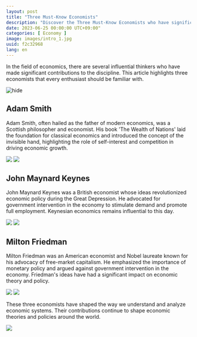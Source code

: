 ```yaml
---
layout: post
title: "Three Must-Know Economists"
description: "Discover the Three Must-Know Economists who have significantly influenced the field of economics. Learn about Adam Smith, the father of modern economics, and his groundbreaking concept of the invisible hand. Explore the economic policies revolutionized by British economist John Maynard Keynes during the Great Depression. Uncover the ideas of American economist Milton Friedman, emphasizing free-market capitalism and limited government intervention. These influential thinkers continue to shape economic theories and policies globally. #BestEconomist #AdamSmith #Keynes #MiltonFriedman #EconomicThinkers #EconomicPolicies #InvisibleHand #EconomicTheory"
date: 2023-06-25 00:00:00 UTC+09:00"
categories: [ Economy ]
image: images/intro_1.jpg
uuid: f2c32968
lang: en
---
```


In the field of economics, there are several influential thinkers who have made significant contributions to the discipline. This article highlights three economists that every enthusiast should be familiar with.

![hide](images/intro_1.jpg)


## Adam Smith
Adam Smith, often hailed as the father of modern economics, was a Scottish philosopher and economist. His book 'The Wealth of Nations' laid the foundation for classical economics and introduced the concept of the invisible hand, highlighting the role of self-interest and competition in driving economic growth.

![](images/main1_2.jpg)
![](images/main1_4.jpg)


## John Maynard Keynes
John Maynard Keynes was a British economist whose ideas revolutionized economic policy during the Great Depression. He advocated for government intervention in the economy to stimulate demand and promote full employment. Keynesian economics remains influential to this day.

![](images/main2_2.jpg)
![](images/main2_4.jpg)


## Milton Friedman
Milton Friedman was an American economist and Nobel laureate known for his advocacy of free-market capitalism. He emphasized the importance of monetary policy and argued against government intervention in the economy. Friedman's ideas have had a significant impact on economic theory and policy.

![](images/main3_2.jpg)
![](images/main3_3.jpg)




These three economists have shaped the way we understand and analyze economic systems. Their contributions continue to shape economic theories and policies around the world.

![](images/intro_2.jpg)